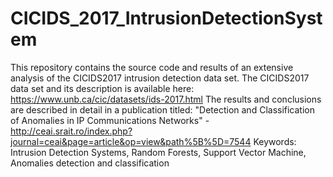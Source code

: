 # CICIDS_2017_IntrusionDetectionSystem
This repository contains the source code and results of an extensive analysis of the CICIDS2017 intrusion detection data set.
The CICIDS2017 data set and its description is available here: https://www.unb.ca/cic/datasets/ids-2017.html
The results and conclusions are described in detail in a publication titled: "Detection and Classification of Anomalies in IP Communications Networks" - http://ceai.srait.ro/index.php?journal=ceai&page=article&op=view&path%5B%5D=7544
Keywords: Intrusion Detection Systems, Random Forests, Support Vector Machine, Anomalies detection and classification
